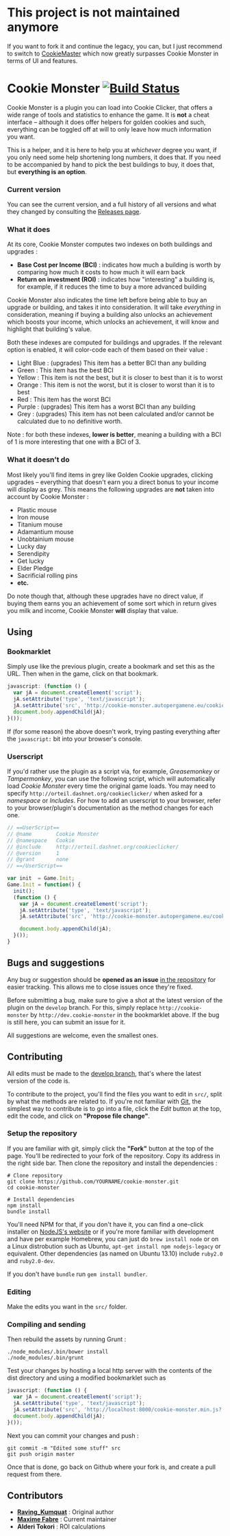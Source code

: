# This project is not maintained anymore

If you want to fork it and continue the legacy, you can, but I just recommend to switch to [CookieMaster](https://github.com/greenc/CookieMaster) which now greatly surpasses Cookie Monster in terms of UI and features.

# Cookie Monster [![Build Status](https://travis-ci.org/Anahkiasen/cookie-monster.png?branch=master)](https://travis-ci.org/Anahkiasen/cookie-monster)

Cookie Monster is a plugin you can load into Cookie Clicker, that offers a wide range of tools and statistics to enhance the game.
It is **not** a cheat interface – although it does offer helpers for golden cookies and such, everything can be toggled off at will to only leave how much information you want.

This is a helper, and it is here to help you at _whichever_ degree you want, if you only need some help shortening long numbers, it does that. If you need to be accompanied
by hand to pick the best buildings to buy, it does that, but **everything is an option**.

### Current version

You can see the current version, and a full history of all versions and what they changed by consulting the [Releases page](https://github.com/Anahkiasen/cookie-monster/releases).

### What it does

At its core, Cookie Monster computes two indexes on both buildings and upgrades :

* **Base Cost per Income (BCI)** : indicates how much a building is worth by comparing how much it costs to how much it will earn back
* **Return on investment (ROI)** : indicates how "interesting" a building is, for example, if it reduces the time to buy a more advanced building

Cookie Monster also indicates the time left before being able to buy an upgrade or building, and takes it into consideration. It will take *everything* in consideration, meaning if buying a building also unlocks an achievement which boosts your income, which unlocks an achievement, it will know and highlight that building's value.

Both these indexes are computed for buildings and upgrades. If the relevant option is enabled, it will color-code each of them based on their value :

* Light Blue : (upgrades) This item has a better BCI than any building
* Green      : This item has the best BCI
* Yellow     : This item is not the best, but it is closer to best than it is to worst
* Orange     : This item is not the worst, but it is closer to worst than it is to best
* Red        : This item has the worst BCI
* Purple     : (upgrades) This item has a worst BCI than any building
* Grey       : (upgrades) This item has not been calculated and/or cannot be calculated due to no definitive worth.

Note : for both these indexes, **lower is better**, meaning a building with a BCI of 1 is more interesting that one with a BCI of 3.

### What it doesn't do

Most likely you'll find items in grey like Golden Cookie upgrades, clicking upgrades – everything that doesn't earn you a direct bonus to your income will display as grey.
This means the following upgrades are **not** taken into account by Cookie Monster :

* Plastic mouse
* Iron mouse
* Titanium mouse
* Adamantium mouse
* Unobtainium mouse
* Lucky day
* Serendipity
* Get lucky
* Elder Pledge
* Sacrificial rolling pins
* **etc.**

Do note though that, although these upgrades have no direct value, if buying them earns you an achievement of some sort which in return gives you milk and income, Cookie Monster **will** display that value.

## Using

### Bookmarklet

Simply use like the previous plugin, create a bookmark and set this as the URL. Then when in the game, click on that bookmark.

```js
javascript: (function () {
  var jA = document.createElement('script');
  jA.setAttribute('type', 'text/javascript');
  jA.setAttribute('src', 'http://cookie-monster.autopergamene.eu/cookie-monster.min.js?' + new Date().getTime());
  document.body.appendChild(jA);
}());
```

If (for some reason) the above doesn't work, trying pasting everything after the `javascript:` bit into your browser's console.

### Userscript

If you'd rather use the plugin as a script via, for example, _Greasemonkey_ or _Tampermonkey_, you can use the following script, which will automatically load _Cookie Monster_ every time the original game loads.
You may need to specify `http://orteil.dashnet.org/cookieclicker/` when asked for a _namespace_ or _Includes_. For how to add an userscript to your browser, refer to your browser/plugin's documentation as the method changes for each one.

```js
// ==UserScript==
// @name        Cookie Monster
// @namespace   Cookie
// @include     http://orteil.dashnet.org/cookieclicker/
// @version     1
// @grant       none
// ==/UserScript==

var init  = Game.Init;
Game.Init = function() {
  init();
  (function () {
    var jA = document.createElement('script');
    jA.setAttribute('type', 'text/javascript');
    jA.setAttribute('src', 'http://cookie-monster.autopergamene.eu/cookie-monster.min.js?' + new Date().getTime());

    document.body.appendChild(jA);
  }());
}
```

## Bugs and suggestions

Any bug or suggestion should be **opened as an issue** [in the repository](https://github.com/Anahkiasen/cookie-monster/issues) for easier tracking. This allows me to close issues once they're fixed.

Before submitting a bug, make sure to give a shot at the latest version of the plugin on the `develop` branch. For this, simply replace `http://cookie-monster` by `http://dev.cookie-monster` in the bookmarklet above.
If the bug is still here, you can submit an issue for it.

All suggestions are welcome, even the smallest ones.

## Contributing

All edits must be made to the [develop branch](https://github.com/Anahkiasen/cookie-monster/tree/develop), that's where the latest version of the code is.

To contribute to the project, you'll find the files you want to edit in `src/`, split by what the methods are related to. If you're not familiar with [Git](http://git-scm.com/), the simplest way to contribute is to go into a file, click the _Edit_ button at the top, edit the code, and click on **"Propose file change"**.

### Setup the repository

If you are familiar with git, simply click the **"Fork"** button at the top of the page. You'll be redirected to your fork of the repository. Copy its address in the right side bar. Then clone the repository and install the dependencies :

    # Clone repository
    git clone https://github.com/YOURNAME/cookie-monster.git
    cd cookie-monster

    # Install dependencies
    npm install
    bundle install

You'll need NPM for that, if you don't have it, you can find a one-click installer on [NodeJS's website](http://nodejs.org/) or if you're more familiar with development and have per example Homebrew, you can just do `brew install node` or on a Linux distrobution such as Ubuntu, `apt-get install npm nodejs-legacy` or equivalent. Other dependencies (as named on Ubuntu 13.10) include `ruby2.0` and `ruby2.0-dev`.

If you don't have `bundle` run `gem install bundler`.

### Editing

Make the edits you want in the `src/` folder.

### Compiling and sending

Then rebuild the assets by running Grunt :

    ./node_modules/.bin/bower install
    ./node_modules/.bin/grunt

Test your changes by hosting a local http server with the contents of the dist directory and using a modified bookmarklet such as

```js
javascript: (function () {
  var jA = document.createElement('script');
  jA.setAttribute('type', 'text/javascript');
  jA.setAttribute('src', 'http://localhost:8000/cookie-monster.min.js?' + new Date().getTime());
  document.body.appendChild(jA);
}());
```

Next you can commit your changes and push :

    git commit -m "Edited some stuff" src
    git push origin master

Once that is done, go back on Github where your fork is, and create a pull request from there.

## Contributors

* **[Raving_Kumquat](http://cookieclicker.wikia.com/wiki/User:Raving_Kumquat)** : Original author
* **[Maxime Fabre](https://github.com/Anahkiasen)** : Current maintainer
* **Alderi Tokori** : ROI calculations
